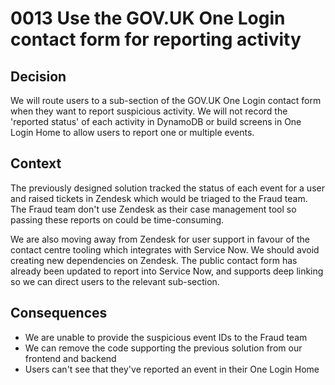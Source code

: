 # 0013 Use the GOV.UK One Login contact form for reporting activity

## Decision

We will route users to a sub-section of the GOV.UK One Login contact form when they want to report suspicious activity.
We will not record the 'reported status' of each activity in DynamoDB or build screens in One Login Home to allow users to report one or multiple events.

## Context

The previously designed solution tracked the status of each event for a user and raised tickets in Zendesk which would be triaged to the Fraud team. The Fraud team don't use Zendesk as their case management tool so passing these reports on could be time-consuming.

We are also moving away from Zendesk for user support in favour of the contact centre tooling which integrates with Service Now.
We should avoid creating new dependencies on Zendesk. The public contact form has already been updated to report into Service Now, and supports deep linking so we can direct users to the relevant sub-section.

## Consequences

- We are unable to provide the suspicious event IDs to the Fraud team
- We can remove the code supporting the previous solution from our frontend and backend
- Users can't see that they've reported an event in their One Login Home
